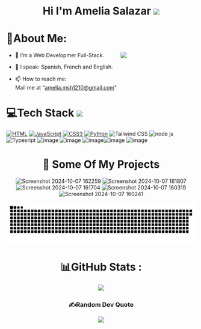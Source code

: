 


<h1 align="center">



  Hi I'm Amelia Salazar
  <img src="https://media.giphy.com/media/hvRJCLFzcasrR4ia7z/giphy.gif" width="28">
  


</h1>

<div align="left">
  <h1>💫About Me:</h1> 
<img align='right' src='https://user-images.githubusercontent.com/5713670/87202985-820dcb80-c2b6-11ea-9f56-7ec461c497c3.gif' width='200'> 
  
- 🌱 I’m a Web Developmer Full-Stack.

- 📄 I speak: Spanish, French and English.

- 📫 How to reach me:  
Mail me at "amelia.msh1210@gmail.com"

# 💻Tech Stack <img src = "https://media2.giphy.com/media/QssGEmpkyEOhBCb7e1/giphy.gif?cid=ecf05e47a0n3gi1bfqntqmob8g9aid1oyj2wr3ds3mg700bl&rid=giphy.gif" width = 32px> 
[![HTML](https://img.shields.io/badge/html5%20-%23E34F26.svg?&style=for-the-badge&logo=html5&logoColor=white&labelColor=101010)](#) [![JavaScript](https://img.shields.io/badge/JavaScript-F7DF1E?style=for-the-badge&logo=javascript&logoColor=white&labelColor=101010)](#) [![CSS3](https://img.shields.io/badge/css3%20-%231572B6.svg?&style=for-the-badge&logo=css3&logoColor=white&labelColor=101010)](#) [![Python](https://img.shields.io/badge/python%20-%2314354C.svg?&style=for-the-badge&logo=python&logoColor=white)](#) <img alt="Tailwind CSS" src="https://img.shields.io/badge/Tailwind_CSS-38B2AC?style=for-the-badge&logo=tailwind-css&logoColor=white"> <img alt="node js" src="https://img.shields.io/badge/Node.js-43853D?style=for-the-badge&logo=node.js&logoColor=white "> 
 <img alt="Typesript" src="https://img.shields.io/badge/TypeScript-007ACC?style=for-the-badge&logo=typescript&logoColor=white https://img.shields.io/badge/Sass-CC6699?style=for-the-badge&logo=sass&logoColor=white"> ![image](https://github.com/user-attachments/assets/6ffb4446-bb8c-40ba-b32c-66227d1df0d1) ![image](https://github.com/user-attachments/assets/cba2e1c1-0351-4d0a-8a5b-899fe57b03dc) ![image](https://github.com/user-attachments/assets/35220618-6fcf-46e5-92c5-f9de107b17cd)![image](https://github.com/user-attachments/assets/33c3e250-a163-47cc-8b7e-de0e0b5f389f) ![image](https://github.com/user-attachments/assets/0d4ca7a0-8870-4773-abca-4af04db4fa2d)







</div>

<div align= center>
   <h1> 📖 Some Of My Projects</h1>  
  
  ![Screenshot 2024-10-07 162259](https://github.com/user-attachments/assets/db0395ca-8584-4a21-8dcc-6a401eb82552)
  ![Screenshot 2024-10-07 161807](https://github.com/user-attachments/assets/71026158-af96-4ae8-80be-9aebe521b37e)
  ![Screenshot 2024-10-07 161704](https://github.com/user-attachments/assets/3aaca37e-561f-4b28-8fbd-4e8f83b495ba)
  ![Screenshot 2024-10-07 160319](https://github.com/user-attachments/assets/f3ee87b4-9df0-4bdb-bd45-b48ab238732b)
  ![Screenshot 2024-10-07 160241](https://github.com/user-attachments/assets/fafe58fe-b838-4379-a071-69054440dd8a)


</div>


<div align="center">
  
![snake gif](https://github.com/TekyaygilFethi/TekyaygilFethi/blob/output/github-contribution-grid-snake.svg)
  
# 📊GitHub Stats :

![](https://github-readme-stats.vercel.app/api/top-langs/?username=Dem1210&theme=radical&hide_border=false&include_all_commits=false&count_private=false&layout=compact)

### ✍️Random Dev Quote
![](https://quotes-github-readme.vercel.app/api?type=horizontal&theme=merko)

</div>
